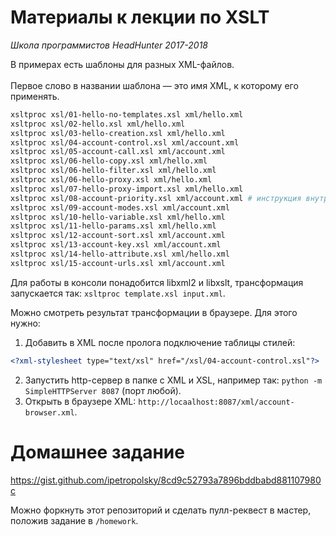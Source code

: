 # Материалы к лекции по XSLT
_Школа программистов HeadHunter 2017-2018_

В примерах есть шаблоны для разных XML-файлов.<br/>    
Первое слово в названии шаблона — это имя XML, к которому его применять.

```bash
xsltproc xsl/01-hello-no-templates.xsl xml/hello.xml
xsltproc xsl/02-hello.xsl xml/hello.xml
xsltproc xsl/03-hello-creation.xsl xml/hello.xml
xsltproc xsl/04-account-control.xsl xml/account.xml
xsltproc xsl/05-account-call.xsl xml/account.xml
xsltproc xsl/06-hello-copy.xsl xml/hello.xml
xsltproc xsl/06-hello-filter.xsl xml/hello.xml
xsltproc xsl/06-hello-proxy.xsl xml/hello.xml
xsltproc xsl/07-hello-proxy-import.xsl xml/hello.xml
xsltproc xsl/08-account-priority.xsl xml/account.xml # инструкция внутри
xsltproc xsl/09-account-modes.xsl xml/account.xml
xsltproc xsl/10-hello-variable.xsl xml/hello.xml
xsltproc xsl/11-hello-params.xsl xml/hello.xml
xsltproc xsl/12-account-sort.xsl xml/account.xml
xsltproc xsl/13-account-key.xsl xml/account.xml
xsltproc xsl/14-hello-attribute.xsl xml/hello.xml
xsltproc xsl/15-account-urls.xsl xml/account.xml
```

Для работы в консоли понадобится libxml2 и libxslt, трансформация запускается так: `xsltproc template.xsl input.xml`.

Можно смотреть результат трансформации в браузере. Для этого нужно:
1) Добавить в XML после пролога подключение таблицы стилей:
```xml
<?xml-stylesheet type="text/xsl" href="/xsl/04-account-control.xsl"?>
```
2) Запустить http-сервер в папке с XML и XSL, например так: `python -m SimpleHTTPServer 8087` (порт любой).
3) Открыть в браузере XML: `http://locaalhost:8087/xml/account-browser.xml`.

# Домашнее задание

https://gist.github.com/ipetropolsky/8cd9c52793a7896bddbabd881107980c

Можно форкнуть этот репозиторий и сделать пулл-реквест в мастер, положив задание в `/homework`.
